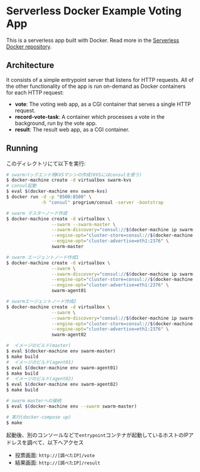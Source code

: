 # Serverless Docker Example Voting App

This is a serverless app built with Docker. Read more in the [Serverless Docker repository](https://github.com/bfirsh/serverless-docker).

## Architecture

It consists of a simple entrypoint server that listens for HTTP requests. All of the other functionality of the app is run on-demand as Docker containers for each HTTP request:

 - **vote**: The voting web app, as a CGI container that serves a single HTTP request.
 - **record-vote-task**: A container which processes a vote in the background, run by the vote app.
 - **result**: The result web app, as a CGI container.

## Running

このディレクトリにて以下を実行:

```bash
# swarmバックエンド用KVSマシンの作成(KVSにはconsulを使う)
$ docker-machine create -d virtualbox swarm-kvs
# consul起動
$ eval $(docker-machine env swarm-kvs)
$ docker run -d -p "8500:8500" \
             -h "consul" progrium/consul -server -bootstrap

# swarm マスターノード作成
$ docker-machine create -d virtualbox \
                 --swarm --swarm-master \
                 --swarm-discovery="consul://$(docker-machine ip swarm-kvs):8500" \
                 --engine-opt="cluster-store=consul://$(docker-machine ip swarm-kvs):8500" \
                 --engine-opt="cluster-advertise=eth1:2376" \
                 swarm-master

# swarm エージェントノード作成1
$ docker-machine create -d virtualbox \
                 --swarm \
                 --swarm-discovery="consul://$(docker-machine ip swarm-kvs):8500" \
                 --engine-opt="cluster-store=consul://$(docker-machine ip swarm-kvs):8500" \
                 --engine-opt="cluster-advertise=eth1:2376" \
                 swarm-agent01

# swarmエージェントノード作成2
$ docker-machine create -d virtualbox \
                 --swarm \
                 --swarm-discovery="consul://$(docker-machine ip swarm-kvs):8500" \
                 --engine-opt="cluster-store=consul://$(docker-machine ip swarm-kvs):8500" \
                 --engine-opt="cluster-advertise=eth1:2376" \
                 swarm-agent02

#  イメージのビルド(master)
$ eval $(docker-machine env swarm-master)
$ make build
#  イメージのビルド(agent01)
$ eval $(docker-machine env swarm-agent01)
$ make build
#  イメージのビルド(agent02)
$ eval $(docker-machine env swarm-agent02)
$ make build

# swarm masterへの接続
$ eval $(docker-machine env --swarm swarm-master)

# 実行(docker-compose up)
$ make

```

起動後、別のコンソールなどで`entrypoint`コンテナが起動しているホストのIPアドレスを調べて、以下へアクセス
  - 投票画面: `http://[調べたIP]/vote`
  - 結果画面: `http://[調べたIP]/result`

